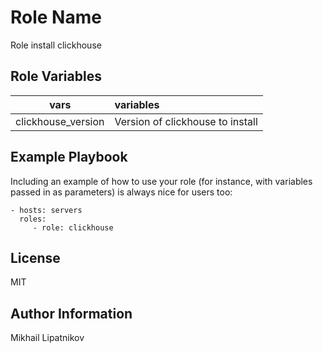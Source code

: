 Role Name
=========

Role install clickhouse

Role Variables
--------------

| vars               | variables                        |
|--------------------|:---------------------------------|
| clickhouse_version | Version of clickhouse to install |


Example Playbook
----------------

Including an example of how to use your role (for instance, with variables passed in as parameters) is always nice for users too:

    - hosts: servers
      roles:
         - role: clickhouse

License
-------

MIT

Author Information
------------------

Mikhail Lipatnikov